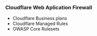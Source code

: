 ### Cloudflare Web Aplication Firewall
- Cloudflare Business plans
- Cloudflare Managed Rules
- OWASP Core Rulesets
